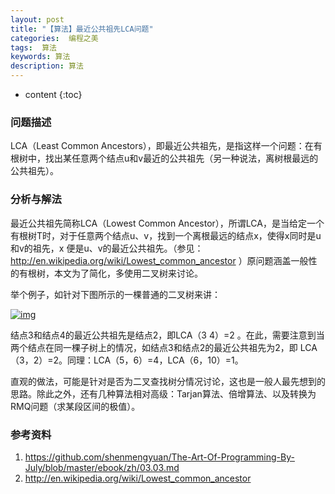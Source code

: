 ```yaml
---
layout: post
title: "【算法】最近公共祖先LCA问题"
categories:  编程之美
tags:  算法
keywords: 算法
description: 算法
---
```


* content
{:toc}

### 问题描述

LCA（Least Common Ancestors），即最近公共祖先，是指这样一个问题：在有根树中，找出某任意两个结点u和v最近的公共祖先（另一种说法，离树根最远的公共祖先）。





### 分析与解法

最近公共祖先简称LCA（Lowest Common Ancestor），所谓LCA，是当给定一个有根树T时，对于任意两个结点u、v，找到一个离根最远的结点x，使得x同时是u和v的祖先，x 便是u、v的最近公共祖先。（参见：<http://en.wikipedia.org/wiki/Lowest_common_ancestor> ）原问题涵盖一般性的有根树，本文为了简化，多使用二叉树来讨论。

举个例子，如针对下图所示的一棵普通的二叉树来讲：

[![img](https://github.com/shenmengyuan/The-Art-Of-Programming-By-July/raw/master/ebook/images/39/39.1.jpg)](https://github.com/shenmengyuan/The-Art-Of-Programming-By-July/blob/master/ebook/images/39/39.1.jpg)

结点3和结点4的最近公共祖先是结点2，即LCA（3 4）=2 。在此，需要注意到当两个结点在同一棵子树上的情况，如结点3和结点2的最近公共祖先为2，即 LCA（3，2）=2。同理：LCA（5，6）=4，LCA（6，10）=1。

直观的做法，可能是针对是否为二叉查找树分情况讨论，这也是一般人最先想到的思路。除此之外，还有几种算法相对高级：Tarjan算法、倍增算法、以及转换为RMQ问题（求某段区间的极值）。

### 参考资料

1. <https://github.com/shenmengyuan/The-Art-Of-Programming-By-July/blob/master/ebook/zh/03.03.md>
2. <http://en.wikipedia.org/wiki/Lowest_common_ancestor>